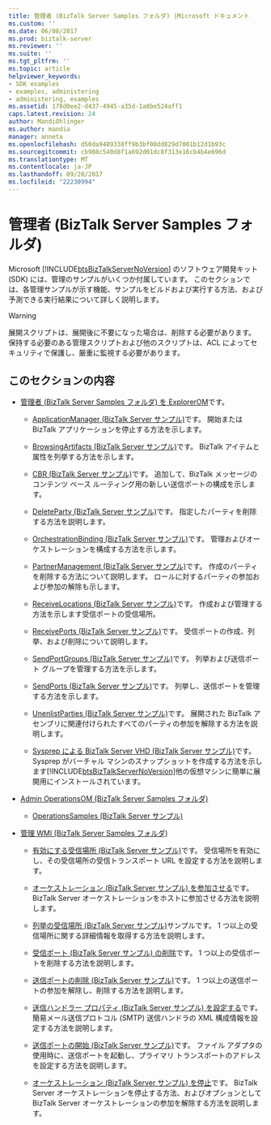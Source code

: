 ```yaml
---
title: 管理者 (BizTalk Server Samples フォルダ) |Microsoft ドキュメント
ms.custom: ''
ms.date: 06/08/2017
ms.prod: biztalk-server
ms.reviewer: ''
ms.suite: ''
ms.tgt_pltfrm: ''
ms.topic: article
helpviewer_keywords:
- SDK examples
- examples, administering
- administering, examples
ms.assetid: 178d0ee2-d437-4945-a35d-1a8be524aff1
caps.latest.revision: 24
author: MandiOhlinger
ms.author: mandia
manager: anneta
ms.openlocfilehash: d50da9489338ff9b3bf00dd829d7001b12d1b93c
ms.sourcegitcommit: cb908c540d8f1a692d01dc8f313e16cb4b4e696d
ms.translationtype: MT
ms.contentlocale: ja-JP
ms.lasthandoff: 09/20/2017
ms.locfileid: "22230994"
---
```

# <a name="admin-biztalk-server-samples-folder"></a>管理者 (BizTalk Server Samples フォルダ)
Microsoft [!INCLUDE[btsBizTalkServerNoVersion](../includes/btsbiztalkservernoversion-md.md)] のソフトウェア開発キット (SDK) には、管理のサンプルがいくつか付属しています。 このセクションでは、各管理サンプルが示す機能、サンプルをビルドおよび実行する方法、および予測できる実行結果について詳しく説明します。  
  
> [!WARNING]
>  展開スクリプトは、展開後に不要になった場合は、削除する必要があります。 保持する必要のある管理スクリプトおよび他のスクリプトは、ACL によってセキュリティで保護し、厳重に監視する必要があります。  
  
## <a name="in-this-section"></a>このセクションの内容  
  
-   [管理者 (BizTalk Server Samples フォルダ) を ExplorerOM](../core/admin-explorerom-biztalk-server-samples-folder.md)です。  
  
    -   [ApplicationManager (BizTalk Server サンプル)](../core/applicationmanager-biztalk-server-sample.md)です。 開始または BizTalk アプリケーションを停止する方法を示します。  
  
    -   [BrowsingArtifacts (BizTalk Server サンプル)](../core/browsingartifacts-biztalk-server-sample.md)です。 BizTalk アイテムと属性を列挙する方法を示します。  
  
    -   [CBR (BizTalk Server サンプル)](../core/cbr-biztalk-server-sample.md)です。 追加して、BizTalk メッセージのコンテンツ ベース ルーティング用の新しい送信ポートの構成を示します。  
  
    -   [DeleteParty (BizTalk Server サンプル)](../core/deleteparty-biztalk-server-sample.md)です。 指定したパーティを削除する方法を説明します。  
  
    -   [OrchestrationBinding (BizTalk Server サンプル)](../core/orchestrationbinding-biztalk-server-sample.md)です。 管理およびオーケストレーションを構成する方法を示します。  
  
    -   [PartnerManagement (BizTalk Server サンプル)](../core/partnermanagement-biztalk-server-sample.md)です。 作成のパーティを削除する方法について説明します。 ロールに対するパーティの参加および参加の解除も示します。  
  
    -   [ReceiveLocations (BizTalk Server サンプル)](../core/receivelocations-biztalk-server-sample.md)です。 作成および管理する方法を示します受信ポートの受信場所。  
  
    -   [ReceivePorts (BizTalk Server サンプル)](../core/receiveports-biztalk-server-sample.md)です。 受信ポートの作成、列挙、および削除について説明します。  
  
    -   [SendPortGroups (BizTalk Server サンプル)](../core/sendportgroups-biztalk-server-sample.md)です。 列挙および送信ポート グループを管理する方法を示します。  
  
    -   [SendPorts (BizTalk Server サンプル)](../core/sendports-biztalk-server-sample.md)です。 列挙し、送信ポートを管理する方法を示します。  
  
    -   [UnenlistParties (BizTalk Server サンプル)](../core/unenlistparties-biztalk-server-sample.md)です。 展開された BizTalk アセンブリに関連付けられたすべてのパーティの参加を解除する方法を説明します。  
  
    -   [Sysprep による BizTalk Server VHD (BizTalk Server サンプル)](../core/sysprep-a-biztalk-server-vhd-biztalk-server-sample.md)です。 Sysprep がバーチャル マシンのスナップショットを作成する方法を示します[!INCLUDE[btsBizTalkServerNoVersion](../includes/btsbiztalkservernoversion-md.md)]他の仮想マシンに簡単に展開用にインストールされています。  
  
-   [Admin OperationsOM (BizTalk Server Samples フォルダ)](../core/admin-operationsom-biztalk-server-samples-folder.md)  
  
    -   [OperationsSamples (BizTalk Server サンプル)](../core/operationssamples-biztalk-server-sample.md)  
  
-   [管理 WMI (BizTalk Server Samples フォルダ)](../core/admin-wmi-biztalk-server-samples-folder.md)  
  
    -   [有効にする受信場所 (BizTalk Server サンプル)](../core/enable-receive-location-biztalk-server-sample.md)です。 受信場所を有効にし、その受信場所の受信トランスポート URL を設定する方法を説明します。  
  
    -   [オーケストレーション (BizTalk Server サンプル) を参加させる](../core/enlist-orchestration-biztalk-server-sample.md)です。 BizTalk Server オーケストレーションをホストに参加させる方法を説明します。  
  
    -   [列挙の受信場所 (BizTalk Server サンプル)](../core/enumerate-receive-locations-biztalk-server-sample.md)サンプルです。 1 つ以上の受信場所に関する詳細情報を取得する方法を説明します。  
  
    -   [受信ポート (BizTalk Server サンプル) の削除](../core/remove-receive-port-biztalk-server-sample.md)です。 1 つ以上の受信ポートを削除する方法を説明します。  
  
    -   [送信ポートの削除 (BizTalk Server サンプル)](../core/remove-send-port-biztalk-server-sample.md)です。 1 つ以上の送信ポートの参加を解除し、削除する方法を説明します。  
  
    -   [送信ハンドラー プロパティ (BizTalk Server サンプル) を設定する](../core/set-send-handler-property-biztalk-server-sample.md)です。 簡易メール送信プロトコル (SMTP) 送信ハンドラの XML 構成情報を設定する方法を説明します。  
  
    -   [送信ポートの開始 (BizTalk Server サンプル)](../core/start-send-port-biztalk-server-sample.md)です。 ファイル アダプタの使用時に、送信ポートを起動し、プライマリ トランスポートのアドレスを設定する方法を説明します。  
  
    -   [オーケストレーション (BizTalk Server サンプル) を停止](../core/stop-orchestration-biztalk-server-sample.md)です。 BizTalk Server オーケストレーションを停止する方法、およびオプションとして BizTalk Server オーケストレーションの参加を解除する方法を説明します。